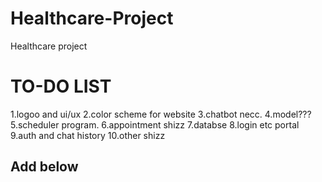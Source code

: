 # Healthcare-Project
Healthcare project 

# TO-DO LIST
1.logoo and ui/ux
2.color scheme for website
3.chatbot necc.
4.model???
5.scheduler program.
6.appointment shizz
7.databse
8.login etc portal 
9.auth and chat  history
10.other shizz 


## Add below 

